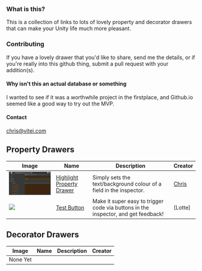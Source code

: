 
### What is this?

This is a collection of links to lots of lovely property and decorator drawers that can make your Unity life much more pleasant.

### Contributing
If you have a lovely drawer that you'd like to share, send me the details, or if you're really into this github thing, submit a pull request with your addition(s).

#### Why isn't this an actual database or something
I wanted to see if it was a worthwhile project in the firstplace, and Github.io seemed like a good way to try out the MVP.

#### Contact
chris@vitei.com

## Property Drawers

Image | Name | Description | Creator
---|---|---|---
 ![Image](Images/HighlightPropertyDrawer.png) | [Highlight Property Drawer](https://gist.github.com/fishtopher/f0caa8bd2c5cc5ed825c7c348dbe8908)  | Simply sets the text/background colour of a field in the inspector. | [Chris](https://github.com/fishtopher/) 
 ![](https://gist.githubusercontent.com/LotteMakesStuff/dd785ff49b2a5048bb60333a6a125187/raw/b3f1633db509027782ac0d626c7db07e76177c08/demo.gif) | [Test Button](https://gist.github.com/LotteMakesStuff/dd785ff49b2a5048bb60333a6a125187)| Make it super easy to trigger code via buttons in the inspector, and get feedback! | [Lotte]

## Decorator Drawers

Image | Name | Description | Creator
---|---|---|---
None Yet | | | 



